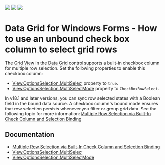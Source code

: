 <!-- default badges list -->
![](https://img.shields.io/endpoint?url=https://codecentral.devexpress.com/api/v1/VersionRange/128632187/18.1.3%2B)
[![](https://img.shields.io/badge/Open_in_DevExpress_Support_Center-FF7200?style=flat-square&logo=DevExpress&logoColor=white)](https://supportcenter.devexpress.com/ticket/details/E990)
[![](https://img.shields.io/badge/📖_How_to_use_DevExpress_Examples-e9f6fc?style=flat-square)](https://docs.devexpress.com/GeneralInformation/403183)
<!-- default badges end -->

# Data Grid for Windows Forms - How to use an unbound check box column to select grid rows

The [Grid View](https://docs.devexpress.com/WindowsForms/3464/controls-and-libraries/data-grid/views/grid-view) in the [Data Grid](https://docs.devexpress.com/WindowsForms/3455/controls-and-libraries/data-grid) control supports a built-in checkbox column for multiple row selection. 
Set the following properties to enable this checkbox column:
- [View.OptionsSelection.MultiSelect](https://docs.devexpress.com/WindowsForms/DevExpress.XtraGrid.Views.Base.ColumnViewOptionsSelection.MultiSelect) property to `true`.
- [View.OptionsSelection.MultiSelectMode](https://docs.devexpress.com/WindowsForms/DevExpress.XtraGrid.Views.Grid.GridOptionsSelection.MultiSelectMode) property to `CheckBoxRowSelect`.

In v18.1 and later versions, you can sync row selected states with a Boolean field in the bound data source. A checkbox column's bound mode ensures that row selection persists whenever you filter or group grid data. See the following topic for more information: [Multiple Row Selection via Built-In Check Column and Selection Binding](https://docs.devexpress.com/WindowsForms/16439/controls-and-libraries/data-grid/focus-and-selection-handling/multiple-row-selection-via-built-in-check-column-and-selection-binding)

## Documentation
- [Multiple Row Selection via Built-In Check Column and Selection Binding](https://docs.devexpress.com/WindowsForms/16439/controls-and-libraries/data-grid/focus-and-selection-handling/multiple-row-selection-via-built-in-check-column-and-selection-binding)
- [View.OptionsSelection.MultiSelect](https://docs.devexpress.com/WindowsForms/DevExpress.XtraGrid.Views.Base.ColumnViewOptionsSelection.MultiSelect)
- [View.OptionsSelection.MultiSelectMode](https://docs.devexpress.com/WindowsForms/DevExpress.XtraGrid.Views.Grid.GridOptionsSelection.MultiSelectMode)
